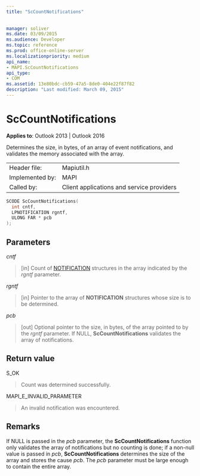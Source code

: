 ```yaml
---
title: "ScCountNotifications"
 
 
manager: soliver
ms.date: 03/09/2015
ms.audience: Developer
ms.topic: reference
ms.prod: office-online-server
ms.localizationpriority: medium
api_name:
- MAPI.ScCountNotifications
api_type:
- COM
ms.assetid: 13e80bdc-cb59-47a5-8de0-404e22f87f82
description: "Last modified: March 09, 2015"
---
```


# ScCountNotifications

  
  
**Applies to**: Outlook 2013 | Outlook 2016 
  
Determines the size, in bytes, of an array of event notifications, and validates the memory associated with the array.
  
|||
|:-----|:-----|
|Header file:  <br/> |Mapiutil.h  <br/> |
|Implemented by:  <br/> |MAPI  <br/> |
|Called by:  <br/> |Client applications and service providers  <br/> |
   
```cpp
SCODE ScCountNotifications(
  int cntf,
  LPNOTIFICATION rgntf,
  ULONG FAR * pcb
);
```

## Parameters

 _cntf_
  
> [in] Count of [NOTIFICATION](notification.md) structures in the array indicated by the  _rgntf_ parameter. 
    
 _rgntf_
  
> [in] Pointer to the array of **NOTIFICATION** structures whose size is to be determined. 
    
 _pcb_
  
> [out] Optional pointer to the size, in bytes, of the array pointed to by the  _rgntf_ parameter. If NULL, **ScCountNotifications** validates the array of notifications. 
    
## Return value

S_OK
  
> Count was determined successfully.
    
MAPI_E_INVALID_PARAMETER
  
> An invalid notification was encountered.
    
## Remarks

If NULL is passed in the _pcb_ parameter, the **ScCountNotifications** function only validates the array of notifications but no counting is done; if a non-null value is passed in  _pcb_, **ScCountNotifications** determines the size of the array and stores the cause  _pcb_. The  _pcb_ parameter must be large enough to contain the entire array. 
  

